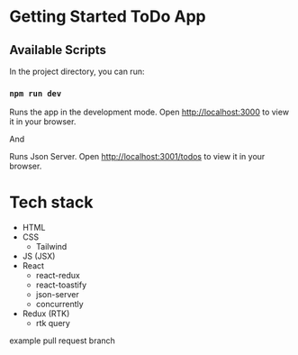 # Getting Started ToDo App

## Available Scripts

In the project directory, you can run:

### `npm run dev`

Runs the app in the development mode.
Open [http://localhost:3000](http://localhost:3000) to view it in your browser.

And

Runs Json Server.
Open [http://localhost:3001/todos](http://localhost:3001/todos) to view it in your browser.

# Tech stack

- HTML
- CSS
  - Tailwind
- JS (JSX)
- React
  - react-redux
  - react-toastify
  - json-server
  - concurrently
- Redux (RTK)
  - rtk query

example pull request branch
